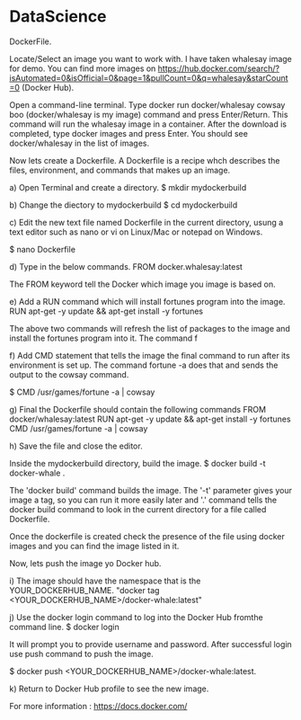 # DataScience

DockerFile.

Locate/Select an image you want to work with. I have taken whalesay image for demo. You can find more images on https://hub.docker.com/search/?isAutomated=0&isOfficial=0&page=1&pullCount=0&q=whalesay&starCount=0 (Docker Hub). 

Open a command-line terminal. Type docker run docker/whalesay cowsay boo (docker/whalesay is my image) command and press Enter/Return. This command will run the whalesay image in a container. After the download is completed, type docker images and press Enter. You should see docker/whalesay in the list of images.

Now lets create a Dockerfile. A Dockerfile is a recipe whch describes the files, environment, and commands that makes up an image. 

a) Open Terminal and create a directory.
$ mkdir mydockerbuild

b) Change the diectory to mydockerbuild
$ cd mydockerbuild

c) Edit the new text file named Dockerfile in the current directory, usung a text editor such as nano or vi  on Linux/Mac or notepad on Windows.

$ nano Dockerfile

d) Type in the below commands.
FROM docker.whalesay:latest

The FROM keyword tell the Docker which image you image is based on.

e) Add a RUN command which will install fortunes program into the image.
RUN apt-get -y update && apt-get install -y fortunes

The above two commands will refresh the list of packages to the image and install the fortunes program into it. The command f

f) Add CMD statement that tells the image the final command to run after its environment is set up. The command fortune -a does that and sends the output to the cowsay command. 

$ CMD /usr/games/fortune -a | cowsay

g) Final the Dockerfile should contain the following commands
FROM docker/whalesay:latest
RUN apt-get -y update && apt-get install -y fortunes
CMD /usr/games/fortune -a | cowsay

h) Save the file and close the editor. 

Inside the mydockerbuild directory, build the image.
$ docker build -t docker-whale .

The 'docker build' command builds the image. The '-t' parameter gives your image a tag, so you can run it more easily later and '.' command tells the docker build command to look in the current directory for a file called Dockerfile. 

Once the dockerfile is created check the presence of the file using docker images and you can find the image listed in it.

Now, lets push the image yo Docker hub.

i) The image should have the namespace that is the YOUR_DOCKERHUB_NAME. 
    "docker tag <imageid> <YOUR_DOCKERHUB_NAME>/docker-whale:latest"

j) Use the docker login command to log into the Docker Hub fromthe command line.
$ docker login

It will prompt you to provide username and password. After successful login use push command to push the image.

$ docker push <YOUR_DOCKERHUB_NAME>/docker-whale:latest.

k) Return to Docker Hub profile to see the new image.


For more information : https://docs.docker.com/




